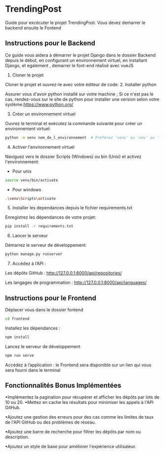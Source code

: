 # TrendingPost
Guide pour excécuter le projet TrendingPost.
Vous devez demarrer le backend ensuite le Fontend

## Instructions pour le Backend
Ce guide vous aidera à démarrer le projet Django dans le dossier Backend depuis le début, en configurant un environnement virtuel, en installant Django, et egalement , demarrer le font-end réalisé avec vueJS

1. Cloner le projet

Cloner le projet et ouvrez-le avec votre éditeur de code.
2. Installer python

Assurer vous d'avoir python installé sur votre machine ; Si ce n'est pas le cas, rendez-vous sur le site de python pour installer une version selon votre système.https://www.python.org/

3. Créer un environnement virtuel

Ouvrez le terminal et exécutez la commande suivante pour créer un environnement virtuel:

```bash
python -m venv nom_de_l_environnement  # Préférez 'venv' ou 'env' ou '.env' ou '.venv'
```
4. Activer l'environnement virtuel

Naviguez vers le dossier Scripts (Windows) ou bin (Unix) et activez l'environnement:

- Pour unix
```bash
source venv/bin/activate
```
- Pour windows
```bash
.\venv\Scripts\activate
```

5. Installer les dependances depuis le fichier requirements.txt

Enregistrez les dépendances de votre projet:
```bash
pip install -r requirements.txt
```
6. Lancer le serveur

Démarrez le serveur de développement:
```bash
python manage.py runserver
```
7. Accédez à l’API :

Les dépôts GitHub : http://127.0.0.1:8000/api/repositories/

Les langages de programmation : http://127.0.0.1:8000/api/languages/

## Instructions pour le Frontend

Déplacer vous dans le dossier fontend
```bash
cd frontend
```
Installez les dépendances :
```bash
npm install
```
Lancez le serveur de développement 
```bash
npm run serve
```

Accédez à l’application :
le Frontend sera disponible sur un lien qui vous sera fourni dans le terminal

## Fonctionnalités Bonus Implémentées
•Implémentez la pagination pour récupérer et afficher les dépôts par lots de
10 ou 20.
•Mettez en cache les résultats pour minimiser les appels à l'API GitHub.

•Ajoutez une gestion des erreurs pour des cas comme les limites de taux de
l'API GitHub ou des problèmes de réseau.

•Ajoutez une barre de recherche pour filtrer les dépôts par nom ou
description.

•Ajoutez un style de base pour améliorer l'expérience utilisateur.
